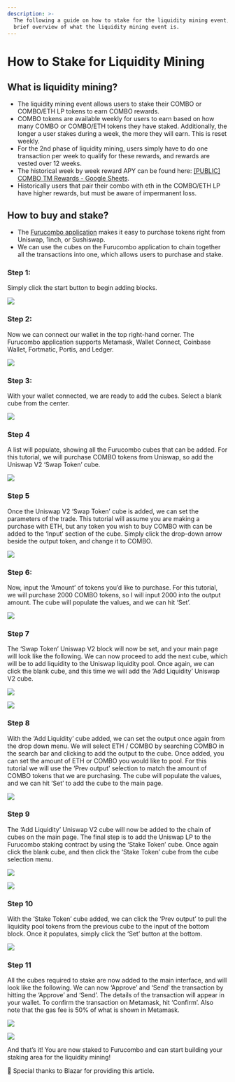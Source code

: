 ```yaml
---
description: >-
  The following a guide on how to stake for the liquidity mining event, and a
  brief overview of what the liquidity mining event is.
---
```


# How to Stake for Liquidity Mining

## **What is liquidity mining?**

* The liquidity mining event allows users to stake their COMBO or COMBO/ETH LP tokens to earn COMBO rewards.
* COMBO tokens are available weekly for users to earn based on how many COMBO or COMBO/ETH tokens they have staked. Additionally, the longer a user stakes during a week, the more they will earn. This is reset weekly.
* For the 2nd phase of liquidity mining, users simply have to do one transaction per week to qualify for these rewards, and rewards are vested over 12 weeks.
* The historical week by week reward APY can be found here: [\[PUBLIC\] COMBO TM Rewards - Google Sheets](https://docs.google.com/spreadsheets/d/1klbuACed44IA4mNUxx8Gcjc9zSg1ZzS2ni54XkKkK3k/edit#gid=1097834621).
* Historically users that pair their combo with eth in the COMBO/ETH LP have higher rewards, but must be aware of impermanent loss.

## **How to buy and stake?**

* The [Furucombo application](https://furucombo.app/) makes it easy to purchase tokens right from Uniswap, 1inch, or Sushiswap.
* We can use the cubes on the Furucombo application to chain together all the transactions into one, which allows users to purchase and stake.

### **Step 1:** 

Simply click the start button to begin adding blocks.

![](../.gitbook/assets/b8443ec8c0f35836b32546d54351c5df4b64af06_2_1380x802.png)

### **Step 2:** 

Now we can connect our wallet in the top right-hand corner. The Furucombo application supports Metamask, Wallet Connect, Coinbase Wallet, Fortmatic, Portis, and Ledger.

![](../.gitbook/assets/285dd08aa442135ae7cc6c4afd1520f97ba0716f_2_1380x672.png)

### **Step 3:** 

With your wallet connected, we are ready to add the cubes. Select a blank cube from the center.

![](../.gitbook/assets/cab282acd49459912231399bceb5834f40f32658_2_1380x674.png)

### **Step 4**

A list will populate, showing all the Furucombo cubes that can be added. For this tutorial, we will purchase COMBO tokens from Uniswap, so add the Uniswap V2 ‘Swap Token’ cube.

![](../.gitbook/assets/d12ddb5d76b617611483f2898a3a114e86795227_2_1380x672.png)

### **Step 5**

Once the Uniswap V2 ‘Swap Token’ cube is added, we can set the parameters of the trade. This tutorial will assume you are making a purchase with ETH, but any token you wish to buy COMBO with can be added to the ‘Input’ section of the cube. Simply click the drop-down arrow beside the output token, and change it to COMBO.

![](../.gitbook/assets/c32483f10a8f370d0550a2cd70c49f890b973a05_2_1380x672.png)

### **Step 6:** 

Now, input the ‘Amount’ of tokens you’d like to purchase. For this tutorial, we will purchase 2000 COMBO tokens, so I will input 2000 into the output amount. The cube will populate the values, and we can hit ‘Set’.

![](../.gitbook/assets/4f8abae819570b7d7d8b2a41be08da255c948b2a_2_1380x670.png)

### Step 7

The ‘Swap Token’ Uniswap V2 block will now be set, and your main page will look like the following. We can now proceed to add the next cube, which will be to add liquidity to the Uniswap liquidity pool. Once again, we can click the blank cube, and this time we will add the ‘Add Liquidity’ Uniswap V2 cube.

![](../.gitbook/assets/e41f43672930746c4274f5806671950f0a21526b_2_1380x672.png)

![](../.gitbook/assets/7931c2e29e1f7120e8dbb444223a912feb8f54da_2_1380x664%20%281%29.png)

### Step 8

With the ‘Add Liquidity’ cube added, we can set the output once again from the drop down menu. We will select ETH / COMBO by searching COMBO in the search bar and clicking to add the output to the cube. Once added, you can set the amount of ETH or COMBO you would like to pool. For this tutorial we will use the ‘Prev output’ selection to match the amount of COMBO tokens that we are purchasing. The cube will populate the values, and we can hit ‘Set’ to add the cube to the main page.

![](../.gitbook/assets/edca2cea3388cbdce6a8a3697053b09ad264e47d_2_1380x668.png)

### Step 9

The ‘Add Liquidity’ Uniswap V2 cube will now be added to the chain of cubes on the main page. The final step is to add the Uniswap LP to the Furucombo staking contract by using the ‘Stake Token’ cube. Once again click the blank cube, and then click the ‘Stake Token’ cube from the cube selection menu.

![](../.gitbook/assets/a981270bd3d53b4dddcb272d7996c9ed8a75086f_2_1380x662.png)

![](../.gitbook/assets/86e0efa03d4bbdadb969f3bfa2b8d2ecb0a0c80b_2_1380x668.png)

### Step 10

With the ‘Stake Token’ cube added, we can click the ‘Prev output’ to pull the liquidity pool tokens from the previous cube to the input of the bottom block. Once it populates, simply click the ‘Set’ button at the bottom.

![](../.gitbook/assets/0ab422620bf4880c278e747ba9920ea3c03a2ada_2_1380x672.png)

### Step 11

All the cubes required to stake are now added to the main interface, and will look like the following. We can now ‘Approve’ and ‘Send’ the transaction by hitting the ‘Approve’ and ‘Send’. The details of the transaction will appear in your wallet. To confirm the transaction on Metamask, hit ‘Confirm’. Also note that the gas fee is 50% of what is shown in Metamask.

![](../.gitbook/assets/b593fecbfbee7f75c09e71043df841ebae05c2b0_2_1380x672.png)

![](../.gitbook/assets/650a47427539bb7490b373ab921339bea467d9f0.png)

And that’s it! You are now staked to Furucombo and can start building your staking area for the liquidity mining!

🧊 Special thanks to Blazar for providing this article.

